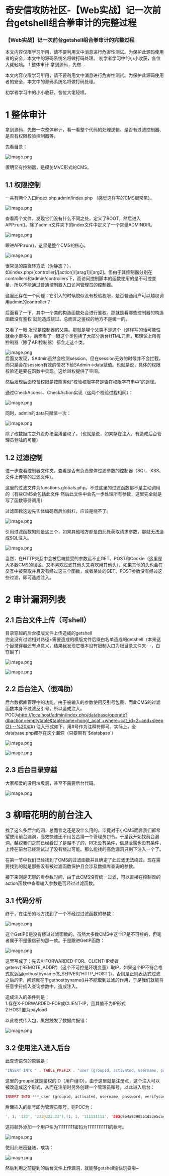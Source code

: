 

# 奇安信攻防社区-【Web实战】记一次前台getshell组合拳审计的完整过程

### 【Web实战】记一次前台getshell组合拳审计的完整过程

本文内容仅限学习所用，请不要利用文中消息进行危害性测试。为保护此源码使用者的安全，本文中的源码系统名将做打码处理。 初学者学习中的小小收获，各位大佬轻喷。 1 整体审计 拿到源码，先做...

本文内容仅限学习所用，请不要利用文中消息进行危害性测试。为保护此源码使用者的安全，本文中的源码系统名将做打码处理。

初学者学习中的小小收获，各位大佬轻喷。

# 1 整体审计

拿到源码，先做一次整体审计，看一看整个代码的处理逻辑、是否有过滤控制器、是否有权限校验控制器等。

先看目录：

![image.png](assets/1699416759-c02073fc087a2620638894e3eee43642.png)

很明显有控制器，是模仿MVC形式的CMS。

## 1.1 权限控制

一共有两个入口index.php admin/index.php （感觉这样写的CMS很常见）。

![image.png](assets/1699416759-e8a865bf8989a5c5ff5231e15b18af1b.png)

查看两个文件，发现它们没有什么不同之处，定义了ROOT，然后进入APP:run()。除了admin文件夹下的index文件中定义了一个常量ADMINDIR。

![image.png](assets/1699416759-b0ecb5ae279c48dd573492b983374009.png)

跟进APP:run()，这里是整个CMS的核心。

![image.png](assets/1699416759-61dc0d1fa34e863d67c3776a839931ad.png)

很常见的路径转方法（伪静态？），如/index.php/\[controller\]/\[action\]/\[arag1\]/\[arg2\]。但由于其控制器分别在controllers和admin/controllers下，而访问控制脚本的函数使用的是不可控变量，所以不能通过普通控制器入口访问管理员的控制器。

这里还存在一个问题：它引入的时候貌似没有校验权限，是否普通用户可以越权调用admin的controller？

后面看了一下，其中一个类的构造函数处会进行鉴权。那就是看哪些控制器的构造函数没有鉴权 就能造成绕过。总而言之鉴权的地方不是统一的。

又看了一眼 发现是控制器的父类。那就是哪个父类不是这个（这样写的话可能性就会小很多）。后面看了一眼这个类包括了大部分后台HTML元素，那理论上所有控制器（除了API控制器）都会走这个类。

![image.png](assets/1699416759-a7fee1a9a6958be6cb733a673642d950.png)  
后面又发现，SAdmin虽然会检测session，但在session无效的时候并不会拦截，而只是会在session有效的情况下给SAdmin->data赋值。也就是说，具体的权限校验还是要在函数中实现。这给越权提供了空间。

然后发现后面校验权限是按照类似“校验权限字符是否在权限字符串中”的途径。

通过CheckAccess、CheckAction实现（这两个校验过程相同）：

![image.png](assets/1699416759-d7971971932fd2da3879e0c749ba9681.png)

同时，admin的data只赋值一次：

![image.png](assets/1699416759-5fd196a8c0422b111d33bfb243442975.png)

除了改数据库之外没办法混淆鉴权了。（也就是说，如果存在注入，有造成后台管理员登陆的可能）

## 1.2 过滤控制

进一步查看控制器文件夹，查看是否有负责整体过滤参数的控制器（SQL、XSS、文件上传等的过滤文件）。

这里的过滤文件为functions.globals.php。不过这里的过滤函数都不是主动调用的（有些CMS会包括此文件 然后此文件中会先一步处理所有参数，这里完全就是写了函数等待调用）

过滤函数这边先实体编码然后加斜杠，应该是绕不了。

![image.png](assets/1699416759-b80e65ced07efcb463aaf96792bc5a7c.png)

引用过滤函数的则是这三个，如果其他地方都是由此处获取请求参数，那就无法造成SQL注入。

![image.png](assets/1699416759-95b32812918aaa2f40da46ea27a6a5ec.png)

当然，在HTTP交互中会被后端接受的参数远不止GET、POST和Cookie（这里是大多数CMS的误区，又不喜欢过滤其他头又喜欢用其他头）。如果其他的头也会在交互中被获取并且没有经过这三个函数，或者某处的GET、POST参数没有经过这些过滤，即可造成注入。

# 2 审计漏洞列表

## 2.1 后台文件上传（可shell）

目录穿越的后台模版文件上传造成的getshell  
完全没有过滤相对路径+需要造成的模版文件后缀白名单造成的getshell（本来这个目录穿越还有点意义，结果我发现它根本没有限制入口为根目录文件夹- -，白穿越了）

![image.png](assets/1699416759-2b5c8cc99f4e66f5b2501183e3a2e9f9.png)

![image.png](assets/1699416759-a2f6b41295e80031e43e485da90092b6.png)

## 2.2 后台注入（很鸡肋）

后台数据库管理中的功能。由于被输入的参数使用反引号包裹，而此CMS的过滤函数本身不过滤反引号，所以造成注入。  
POC为[http://localhost/admin/index.php/database/operate?dbaction=emptytable&amp;tablename=hong\\\_acat\`+where+cat\_id=2+and+sleep(2);--%20)#](http://localhost/admin/index.php/database/operate?dbaction=emptytable&amp;tablename=hong%5C_acat%60+where+cat_id=2+and+sleep(2);--%20)#) 注入形式如下，用#号作为注释符即可。实际上，全database.php都存在这个漏洞（只要带有\`$database\`）

![image.png](assets/1699416759-94af52019820f40cfd6b7617062246e9.png)

![image.png](assets/1699416759-e31ecaebbe79b67d6f51b50dac1f6fbb.png)

## 2.3 后台目录穿越

大家都爱的没用垃圾洞，甚至不需要后台代码。

![image.png](assets/1699416759-6de0a4c0240bc7bc6d5640c098f32ed8.png)

# 3 柳暗花明的前台注入

找了这么多后台的洞，总而言之还是没什么用的。毕竟对于小CMS而言我们都希望使用前台漏洞，高效快速还不用苦苦猜一个管理员口令。于是我开始找前台漏洞。越权我们之前已经看过了是越不了的，RCE没有条件，信息泄露也没有条件，上传在前台已经测试过了没有绕过可能。那么能找的高危漏洞只剩下注入一个了。

在第一节中我们已经找到了CMS的过滤函数并且确定了此过滤无法绕过。现在需要找到的就是那些没有被过滤函数保护且会涉及数据库查询的参数。

接下来则是无聊的看参数时间，由于此CMS没有统一过滤，可以直接在控制器的action函数中查看输入参数是否经过过滤函数。

## 3.1 代码分析

终于，在注册的地方找到了一个不经过过滤函数的参数：

![image.png](assets/1699416759-fda8d2e8d7bd28095d7c3aecdaa052fe.png)

这个GetIP()是没有经过过滤函数的。虽然大多数CMS中这个IP是不可控的，但笔者属于不是很信邪的那一款。于是跟进GetIP函数：

![image.png](assets/1699416759-6637d9b1551da60f10cd20806dcfdf83.png)

这里写成了：先去X-FORWARDED-FOR、CLIENT-IP或者getenv('REMOTE\_ADDR')（这个不可控是环境变量）取IP，如果这个IP不符合格式就返回gethostbyname($\_SERVER\['HTTP\_HOST'\])，否则是正则表达式过滤之后的IP。问题就在于gethostbyname()并不能取到过滤的作用，于是我们就能将任意字符插入查询参数中，造成注入。

造成注入的条件则是：  
1.存在X-FORWARDED-FOR或CLIENT-IP，且其值不为IP形式  
2.HOST置为payload

以此格式传入包，果然触发了数据库报错：

![image.png](assets/1699416759-28e36762e345be0ac2b1cf344d29d1d9.png)

## 3.2 使用注入进入后台

此查询语句的原貌是：

```php
"INSERT INTO " . TABLE_PREFIX . "user (groupid, activated, username, password, verifycode, joindate, joinip, lang, nickname, email) VALUES ($groupid, $activated, '$username', '".md5($password)."', '$verifycode', '".time()."', '".GetIP()."', $lang, '$nickname', '$email')"
```

这里的groupid就是鉴权的ID（用户组ID）。由于这里就是注册点，这个注入可以被改造成这个形式，从而在注册时另外创建一个管理员账号，以此进入后台：

```php
INSERT INTO ***_user (groupid, activated, username, password, verifycode, joindate, joinip, lang, nickname, email) VALUES (2, -1, '111111111', '593c9b4a9390551d53e5cacf28ebd638', '96fbTjrp', '1697167889', '', 1, '111111111', '222@222.22');INSERT INTO ***_session (sessionid, userid, ipaddress, useragent, created, admin) VALUES ('aaa','1','','','','1')#', 1, '111111111', '222@222.22')
```

后面插入的帐号即为管理员账号。则POC为：

```php
', 1, '123', '222@222.22'),(1, 1, '111111111', '593c9b4a9390551d53e5cacf28ebd638', '96fbTjrp', '1697167889', '', 1, '111111111', '222@222.22')#
```

这将额外添加一个用户名为111111111密码为111111111111的帐号。

![image.png](assets/1699416759-a6e6ea57c972ac02f2bf3eb8b4aaa325.png)

使用此账密登陆，成功：

![image.png](assets/1699416759-28e712904c02f65d3d813580235554b5.png)

然后利用之前提到的后台文件上传漏洞，就能够getshell愉快玩耍啦~
